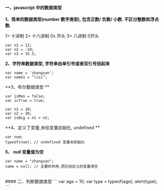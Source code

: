 #### 一、javascript 中的数据类型

**1、简单的数据类型(number 数字类型), 包含正数/ 负数/ 小数. 不区分整数和浮点数.**

1> 十进制 
2> 十六进制 0x 开头
3> 八进制 0开头

```
var n1 = 12;
var n2 = -10;
var n3 = 15.5;
```



**2、字符串数据类型, 字符串由单引号或者双引号括起来**

```
var name = 'zhangsan';
var name1 = "lisi";
```

**3、布尔数据类型 **

```
var isMan = false;
var isTrue = true;

var n1 = 10;
var n2 = 20;
var isBig = n1 > n2;
```
**4、定义了变量,未给变量初始化, undefined **
```
var num;
typeof(num); // undefined 变量未初始化
```

**5、 null 变量值为空**

```
var name = "zhangsan";
name = null; // 主要的作用,把已经定义的变量清空
```



<br>
#### 二、判断数据类型 
```
var age = 10;
var type = typeof(age);
alert(type);
```